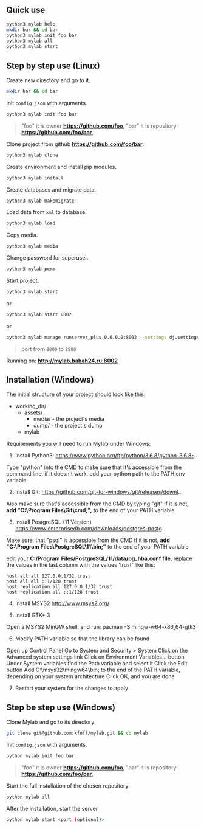 ## Quick use
```bash
python3 mylab help
mkdir bar && cd bar
python3 mylab init foo bar
python3 mylab all
python3 mylab start
```


## Step by step use (Linux)

Create new directory and go to it.
```bash
mkdir bar && cd bar
```



Init ```config.json``` with arguments.


```bash
python3 mylab init foo bar
```
> "foo" it is owner **https://github.com/foo**,
> "bar" it is repository **https://github.com/foo/bar**,


Clone project from github **https://github.com/foo/bar**:
```bash
python3 mylab clone
```



Create environment and install pip modules.
```bash
python3 mylab install
```



Create databases and migrate data.
```bash
python3 mylab makemigrate
```



Load data from ```xml``` to database.
```bash
python3 mylab load
```


Copy media.
```bash
python3 mylab media
```


Change password for superuser.
```bash
python3 mylab perm
```


Start project.
```bash
python3 mylab start
```
or
```bash
python3 mylab start 8002
```
or
```bash
python3 mylab manage runserver_plus 0.0.0.0:8002 --settings dj.settings_nsk
```
> port from ```8000``` to ```8500```

Running on: **http://mylab.babah24.ru:8002**

## Installation (Windows)

The initial structure of your project should look like this:

- working_dir/
    - assets/
        - media/ - the project's media
        - dump/ - the project's dump
    - mylab

Requirements you will need to run Mylab under Windows:

1) Install Python3:
https://www.python.org/ftp/python/3.6.8/python-3.6.8-..

Type "python" into the CMD to make sure that it's accessible from the command line, if it doesn't work,
add your python path to the PATH env variable

2) Install Git:
https://github.com/git-for-windows/git/releases/downl..

Also make sure that's accessible from the CMD by typing "git"
if it is not, **add "C:\Program Files\Git\cmd;",** to the end of your PATH variable

3) Install PostgreSQL (11 Version)
https://www.enterprisedb.com/downloads/postgres-postg..

Make sure, that "psql" is accessible from the CMD
if it is not, **add "C:\Program Files\PostgreSQL\11\bin;"** to the end of your PATH variable

edit your **C:/Program Files/PostgreSQL/11/data/pg_hba.conf file**, replace the values in the last column with the values 'trust' like this:


```
host all all 127.0.0.1/32 trust
host all all ::1/128 trust
host replication all 127.0.0.1/32 trust
host replication all ::1/128 trust
```

4) Install MSYS2 
http://www.msys2.org/

5) Install GTK+ 3

Open a MSYS2 MinGW shell, and run: pacman -S mingw-w64-x86_64-gtk3

6) Modify PATH variable so that the library can be found

Open up Control Panel
Go to System and Security > System
Click on the Advanced system settings link
Click on Environment Variables... button
Under System variables find the Path variable and select it
Click the Edit button
Add C:\msys32\mingw64\bin; to the end of the PATH variable, depending on your system architecture
Click OK, and you are done

7) Restart your system for the changes to apply

## Step be step use (Windows)

Clone Mylab and go to its directory
```bash
git clone git@github.com:kfoff/mylab.git && cd mylab
```
Init ```config.json``` with arguments.
```bash
python mylab init foo bar
```
> "foo" it is owner **https://github.com/foo**,
> "bar" it is repository **https://github.com/foo/bar**,

Start the full installation of the chosen repository
```bash
python mylab all
```

After the installation, start the server
```bash
python mylab start <port (optional)>
```
